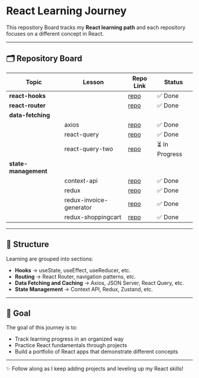 # React Learning Journey  

This repository Board tracks my **React learning path** and each repository focuses on a different concept in React.

---

## 🗂 Repository Board

| Topic | Lesson | Repo Link | Status |
|-------|--------|-----------|--------|
| **react-hooks** | | [repo](https://github.com/Captain-Rengoku/react-hooks) | ✅ Done |
| **react-router** | | [repo](https://github.com/Captain-Rengoku/react-router) | ✅ Done |
| **data-fetching**  | | | |
| | axios | [repo](https://github.com/Captain-Rengoku/axios) | ✅ Done |
| | react-query | [repo](https://github.com/Captain-Rengoku/react_query) | ✅ Done |
| | react-query-two | [repo](https://github.com/Captain-Rengoku/react_query_two) | ⏳ In Progress |
| **state-management** | | | |
| | context-api | [repo](https://github.com/Captain-Rengoku/context-api) | ✅ Done |
| | redux | [repo](https://github.com/Captain-Rengoku/redux) | ✅ Done |
| | redux-invoice-generator | [repo](https://github.com/Captain-Rengoku/redux_invoice_generator) | ✅ Done |
| | redux-shoppingcart | [repo](https://github.com/Captain-Rengoku/redux_shoppingcart) | ✅ Done |

---

## 📌 Structure  

Learning are grouped into sections:  

- **Hooks** → useState, useEffect, useReducer, etc.
- **Routing** → React Router, navigation patterns, etc.
- **Data Fetching and Caching** → Axios, JSON Server, React Query, etc.
- **State Management** → Context API, Redux, Zustand, etc.

---

## 🎯 Goal

The goal of this journey is to:  

- Track learning progress in an organized way
- Practice React fundamentals through projects  
- Build a portfolio of React apps that demonstrate different concepts  

---

✨ Follow along as I keep adding projects and leveling up my React skills!
